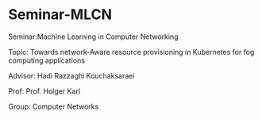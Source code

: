 # Seminar-MLCN
Seminar:Machine Learning in Computer Networking

Topic: Towards network-Aware resource provisioning in Kubernetes for fog computing applications

Advisor: Hadi Razzaghi Kouchaksaraei

Prof: Prof. Holger Karl

Group: Computer Networks
